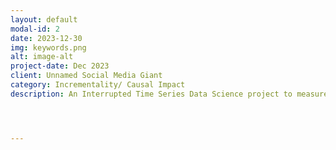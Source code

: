 ```yaml
---
layout: default
modal-id: 2
date: 2023-12-30
img: keywords.png
alt: image-alt
project-date: Dec 2023
client: Unnamed Social Media Giant
category: Incrementality/ Causal Impact
description: An Interrupted Time Series Data Science project to measure the Causal Lift from implementing localized keywords. <br></br><h1><b>Overview</b></h1><br></br><p>This project used the Interrupted Time Series (ITS) model to analyze the causal lift from implementing localized keywords for a social media giant’s online campaign in Spain. The social media company wanted to test if localized keywords would increase new users to sign up for their app in Spain. Due to various circumstances, a traditional A/B test could not be used for this test. The Interrupted Time Series model was chosen to analyze the causal lift as the model could show how and if the outcome has changed after an intervention without a control.</p><p>The tools used include <b>OLS</b> (for the regression model) , <b>Pandas</b> (for data cleaning/wrangling), <b>Datetime</b> (for processing time data)and <b>Plotly/Matplotlib</b> (for visualization).</p><br></br><h1>Interrupted Time Series - General summary</h1><br></br><p>The ITS model is used to understand how and if the outcome of a series of data has changed due to an intervention implemented for the full population at one specific point in time. Using data from both before and after the intervention occurred, we are able to construct a robust model giving us an actionable idea of how effective the intervention was in influencing conversions.</p><p>In mathematical terms, it means that the equation includes four key coefficients:</p><img src="https://raw.githubusercontent.com/chiyounglee01/images/main/its_equation.png"><p><b>Y</b> is the outcome variable</p><p><b>T</b> is a continuous variable which indicates the time (e.g., days, months, years…) passed from the start of the observational period</p><p><b>D</b> is a dummy variable indicating observation collected before (=0) or after (=1) the policy intervention</p><p><b>P</b> is a continuous variable indicating time passed since the intervention has occured (before intervention has occurred P is equal to 0)</p><br></br><p>A multiple linear regression model is used to get the four key coefficients, fitting several independent variables necessary for properly assessing lift. Dummy variables were utilized for indicating whether observations occurred before (Treatment = 0) or after (Treatment = 1)  intervention as well as how many days after the intervention (Time Since Treatment = 0,1,2,3..etc.).</p><p>Below is a graph with the ITS model with treatment and the counterfactual</p><img src="https://raw.githubusercontent.com/chiyounglee01/images/main/its_graph_sample01.png"><br></br><h1><b>MAIN FINDINGS</b></h1><p>With this project we learnt the following insights:</p><br></br><p><b>1. Implementing localized keywords to the online campaign in Spain resulted in a negative lift of -27.41% for the social media company.</b></p><img src="https://raw.githubusercontent.com/chiyounglee01/images/main/table_01.png"><img src="https://raw.githubusercontent.com/chiyounglee01/images/main/conversions_its_01.png"><br></br><p><b>2. D (Treatment) had a statistically significant coefficient of -59 which means that the intervention was the main cause of the negative lift.</b></p><img src="https://raw.githubusercontent.com/chiyounglee01/images/main/stargazer_01.png">




---
```

